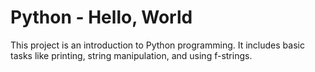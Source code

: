 # Python - Hello, World

This project is an introduction to Python programming. It includes basic tasks like printing, string manipulation, and using f-strings.
